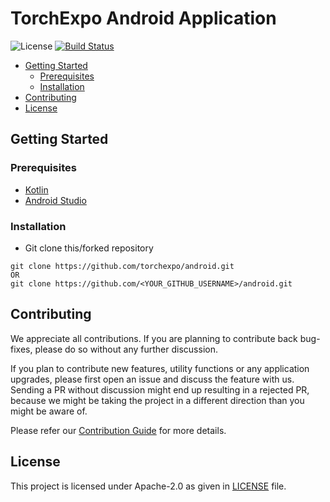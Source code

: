 # TorchExpo Android Application

![License](https://img.shields.io/github/license/torchexpo/android)
[![Build Status](https://travis-ci.com/torchexpo/android.svg?branch=master)](https://travis-ci.com/torchexpo/android)


- [Getting Started](#getting-started)
  - [Prerequisites](#prerequisites)
  - [Installation](#installation)
- [Contributing](#contributing)
- [License](#license)

## Getting Started

### Prerequisites

* [Kotlin](https://kotlinlang.org)
* [Android Studio](https://developer.android.com/studio)

### Installation

* Git clone this/forked repository
```shell script
git clone https://github.com/torchexpo/android.git
OR
git clone https://github.com/<YOUR_GITHUB_USERNAME>/android.git
```

## Contributing

We appreciate all contributions. If you are planning to contribute back bug-fixes, please do so
without any further discussion.

If you plan to contribute new features, utility functions or any application upgrades, please first
open an issue and discuss the feature with us. Sending a PR without discussion might end up
resulting in a rejected PR, because we might be taking the project in a different direction
than you might be aware of.

Please refer our [Contribution Guide](CONTRIBUTING.md) for more details.

## License

This project is licensed under Apache-2.0 as given in [LICENSE](LICENSE) file.
